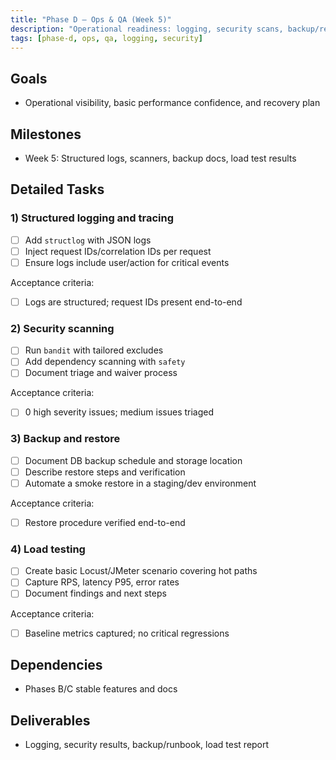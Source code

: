 ```yaml
---
title: "Phase D – Ops & QA (Week 5)"
description: "Operational readiness: logging, security scans, backup/restore, load test"
tags: [phase-d, ops, qa, logging, security]
---
```


## Goals

- Operational visibility, basic performance confidence, and recovery plan

## Milestones

- Week 5: Structured logs, scanners, backup docs, load test results

## Detailed Tasks

### 1) Structured logging and tracing
- [ ] Add `structlog` with JSON logs
- [ ] Inject request IDs/correlation IDs per request
- [ ] Ensure logs include user/action for critical events

Acceptance criteria:
- [ ] Logs are structured; request IDs present end-to-end

### 2) Security scanning
- [ ] Run `bandit` with tailored excludes
- [ ] Add dependency scanning with `safety`
- [ ] Document triage and waiver process

Acceptance criteria:
- [ ] 0 high severity issues; medium issues triaged

### 3) Backup and restore
- [ ] Document DB backup schedule and storage location
- [ ] Describe restore steps and verification
- [ ] Automate a smoke restore in a staging/dev environment

Acceptance criteria:
- [ ] Restore procedure verified end-to-end

### 4) Load testing
- [ ] Create basic Locust/JMeter scenario covering hot paths
- [ ] Capture RPS, latency P95, error rates
- [ ] Document findings and next steps

Acceptance criteria:
- [ ] Baseline metrics captured; no critical regressions

## Dependencies

- Phases B/C stable features and docs

## Deliverables

- Logging, security results, backup/runbook, load test report

